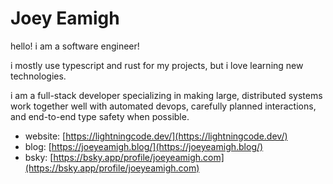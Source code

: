 # Joey Eamigh

hello! i am a software engineer!

i mostly use typescript and rust for my projects, but i love learning new technologies.

i am a full-stack developer specializing in making large, distributed systems work together well with automated devops, carefully planned interactions, and end-to-end type safety when possible.

- website: [https://lightningcode.dev/](https://lightningcode.dev/)
- blog: [https://joeyeamigh.blog/](https://joeyeamigh.blog/)
- bsky: [https://bsky.app/profile/joeyeamigh.com](https://bsky.app/profile/joeyeamigh.com)
